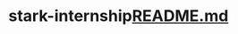 # stark-internship[README.md](https://github.com/TyGosley/stark-internship/files/10810155/README.md)
